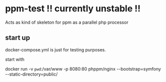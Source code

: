 # ppm-test !! currently unstable !!
Acts as kind of skeleton for ppm as a parallel php processor


## start up
docker-compose.yml is just for testing purposes.

start with 

docker run -v `pwd`:/var/www -p 8080:80 phppm/nginx --bootstrap=symfony --static-directory=public/
